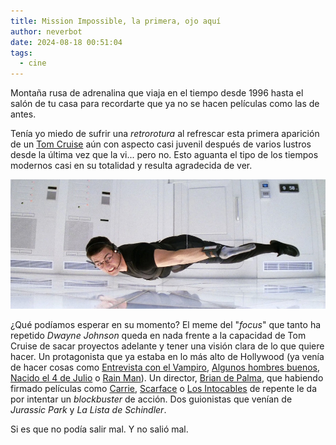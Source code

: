 ```yaml
---
title: Mission Impossible, la primera, ojo aquí
author: neverbot
date: 2024-08-18 00:51:04
tags: 
  - cine
---
```


Montaña rusa de adrenalina que viaja en el tiempo desde 1996 hasta el salón de tu casa para recordarte que ya no se hacen películas como las de antes.

Tenía yo miedo de sufrir una *retrorotura* al refrescar esta primera aparición de un [Tom Cruise](https://www.imdb.com/name/nm0000129/) aún con aspecto casi juvenil después de varios lustros desde la última vez que la vi... pero no. Esto aguanta el tipo de los tiempos modernos casi en su totalidad y resulta agradecida de ver.

![Mission: Impossible](./mission-impossible-la-primera-ojo-aqui/mission-impossible.jpg)

¿Qué podíamos esperar en su momento? El meme del "*focus*" que tanto ha repetido *Dwayne Johnson* queda en nada frente a la capacidad de Tom Cruise de sacar proyectos adelante y tener una visión clara de lo que quiere hacer. Un protagonista que ya estaba en lo más alto de Hollywood (ya venía de hacer cosas como [Entrevista con el Vampiro](https://www.imdb.com/title/tt0110148/), [Algunos hombres buenos](https://www.imdb.com/title/tt0104257/), [Nacido el 4 de Julio](https://www.imdb.com/title/tt0096969/) o [Rain Man](https://www.imdb.com/title/tt0095953/)). Un director, [Brian de Palma](https://www.imdb.com/name/nm0000361/), que habiendo firmado películas como [Carrie](https://www.imdb.com/title/tt0074285/), [Scarface](https://www.imdb.com/title/tt0086250/) o [Los Intocables](https://www.imdb.com/title/tt0094226/) de repente le da por intentar un *blockbuster* de acción. Dos guionistas que venían de *Jurassic Park* y *La Lista de Schindler*.

Si es que no podía salir mal. Y no salió mal.

